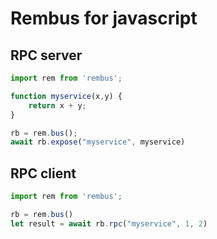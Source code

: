 # Rembus for javascript

## RPC server

```js
import rem from 'rembus';

function myservice(x,y) {
    return x + y;
}

rb = rem.bus();
await rb.expose("myservice", myservice)
```

## RPC client

```js
import rem from 'rembus';

rb = rem.bus()
let result = await rb.rpc("myservice", 1, 2)

```

